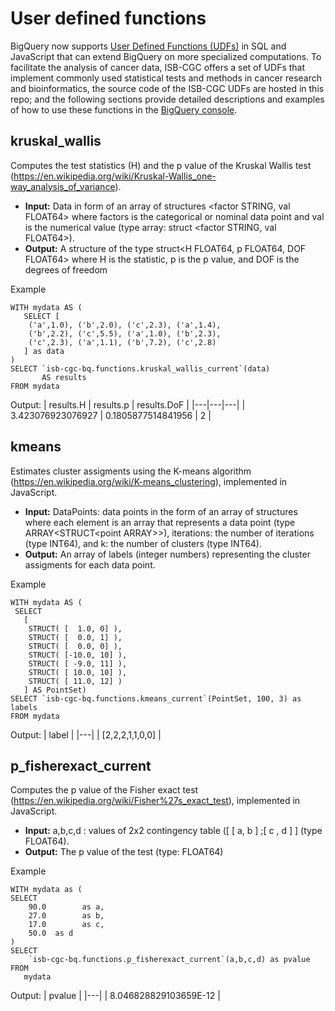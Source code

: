 # User defined functions
BigQuery now supports [User Defined Functions (UDFs)](https://cloud.google.com/bigquery/docs/reference/standard-sql/user-defined-functions) in SQL and JavaScript that can extend BigQuery on more specialized computations. To facilitate the analysis of cancer data, ISB-CGC offers a set of UDFs that implement commonly used statistical tests and methods in cancer research and bioinformatics, the source code of the ISB-CGC UDFs are hosted in this repo; and the following sections provide detailed descriptions and examples of how to use these functions in the [BigQuery console](https://console.cloud.google.com/bigquery).  

## kruskal_wallis 
Computes the test statistics (H) and the p value of the Kruskal Wallis test (https://en.wikipedia.org/wiki/Kruskal-Wallis_one-way_analysis_of_variance).

- **Input:** Data in form of an array of structures <factor STRING, val FLOAT64> where factors is the categorical or nominal data point and val is the numerical value (type array: struct <factor STRING, val FLOAT64>).
- **Output:** A structure of the type struct<H FLOAT64, p FLOAT64, DOF FLOAT64> where H is the statistic, p is the p value, and DOF is the degrees of freedom

Example
```
WITH mydata AS (
   SELECT [
    ('a',1.0), ('b',2.0), ('c',2.3), ('a',1.4),
    ('b',2.2), ('c',5.5), ('a',1.0), ('b',2.3),
    ('c',2.3), ('a',1.1), ('b',7.2), ('c',2.8)
   ] as data
) 
SELECT `isb-cgc-bq.functions.kruskal_wallis_current`(data) 
       AS results
FROM mydata
```

Output:
| results.H  | results.p  | results.DoF  |
|---|---|---|
| 3.423076923076927  | 0.1805877514841956  |  2 | 

## kmeans
Estimates cluster assigments using the K-means algorithm (https://en.wikipedia.org/wiki/K-means_clustering), implemented in JavaScript.

- **Input:** DataPoints: data points in the form of an array of structures where each element is an array that represents a data point
  (type ARRAY<STRUCT<point ARRAY<FLOAT64>>>), iterations: the number of iterations (type INT64), and k: the number of clusters (type INT64).
- **Output:** An array of labels (integer numbers) representing the cluster assigments for each data point.

Example
```
WITH mydata AS (
 SELECT
   [
    STRUCT( [  1.0, 0] ),
    STRUCT( [  0.0, 1] ),
    STRUCT( [  0.0, 0] ),
    STRUCT( [-10.0, 10] ),
    STRUCT( [ -9.0, 11] ),
    STRUCT( [ 10.0, 10] ),
    STRUCT( [ 11.0, 12] )
   ] AS PointSet)
SELECT `isb-cgc-bq.functions.kmeans_current`(PointSet, 100, 3) as labels
FROM mydata
```

Output:
| label |
|---|
| [2,2,2,1,1,0,0] | 

## p_fisherexact_current
Computes the p value of the Fisher exact test (https://en.wikipedia.org/wiki/Fisher%27s_exact_test), implemented in JavaScript.

- **Input:** a,b,c,d : values of 2x2 contingency table ([ [ a, b ] ;[ c , d ] ] (type FLOAT64).
- **Output:** The p value of the test (type: FLOAT64)

Example
```
WITH mydata as (
SELECT
    90.0        as a,
    27.0        as b,
    17.0        as c,
    50.0  as d
)
SELECT
    `isb-cgc-bq.functions.p_fisherexact_current`(a,b,c,d) as pvalue
FROM
   mydata
```

Output:
| pvalue |
|---|
| 8.046828829103659E-12 | 
